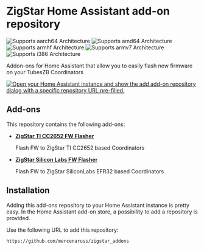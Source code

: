 # ZigStar Home Assistant add-on repository

![Supports aarch64 Architecture][aarch64-shield]
![Supports amd64 Architecture][amd64-shield]
![Supports armhf Architecture][armhf-shield]
![Supports armv7 Architecture][armv7-shield]
![Supports i386 Architecture][i386-shield]

Addon-ons for Home Assistant that allow you to easily flash new firmware on your TubesZB Coordinators

[![Open your Home Assistant instance and show the add add-on repository dialog with a specific repository URL pre-filled.](https://my.home-assistant.io/badges/supervisor_add_addon_repository.svg)](https://my.home-assistant.io/redirect/supervisor_add_addon_repository/?repository_url=https%3A%2F%2Fgithub.com%2Fmercenaruss%2Fzigstar_addons)

## Add-ons

This repository contains the following add-ons:

- **[ZigStar TI CC2652 FW Flasher](https://github.com/mercenaruss/zigstar_addons/tree/main/zigstar-cc2652-flasher/README.md)**

  Flash FW to ZigStar TI CC2652 based Coordinators

- **[ZigStar Silicon Labs FW Flasher](/https://github.com/mercenaruss/zigstar_addons/tree/main/zigstar-silabs-flasher/README.md)**

  Flash FW to ZigStar SiliconLabs EFR32 based Coordinators

## Installation

Adding this add-ons repository to your Home Assistant instance is pretty easy. In the
Home Assistant add-on store, a possibility to add a repository is provided.

Use the following URL to add this repository:

```txt
https://github.com/mercenaruss/zigstar_addons
```

[aarch64-shield]: https://img.shields.io/badge/aarch64-yes-green.svg
[amd64-shield]: https://img.shields.io/badge/amd64-yes-green.svg
[armhf-shield]: https://img.shields.io/badge/armhf-yes-green.svg
[armv7-shield]: https://img.shields.io/badge/armv7-yes-green.svg
[i386-shield]: https://img.shields.io/badge/i386-yes-green.svg

